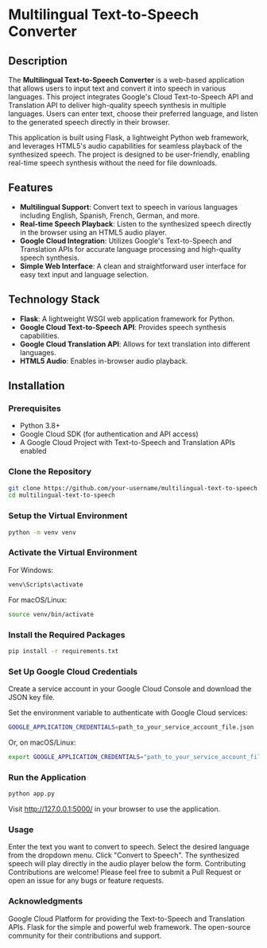# Multilingual Text-to-Speech Converter

## Description

The **Multilingual Text-to-Speech Converter** is a web-based application that allows users to input text and convert it into speech in various languages. This project integrates Google's Cloud Text-to-Speech API and Translation API to deliver high-quality speech synthesis in multiple languages. Users can enter text, choose their preferred language, and listen to the generated speech directly in their browser.

This application is built using Flask, a lightweight Python web framework, and leverages HTML5's audio capabilities for seamless playback of the synthesized speech. The project is designed to be user-friendly, enabling real-time speech synthesis without the need for file downloads.

## Features

- **Multilingual Support**: Convert text to speech in various languages including English, Spanish, French, German, and more.
- **Real-time Speech Playback**: Listen to the synthesized speech directly in the browser using an HTML5 audio player.
- **Google Cloud Integration**: Utilizes Google's Text-to-Speech and Translation APIs for accurate language processing and high-quality speech synthesis.
- **Simple Web Interface**: A clean and straightforward user interface for easy text input and language selection.

## Technology Stack

- **Flask**: A lightweight WSGI web application framework for Python.
- **Google Cloud Text-to-Speech API**: Provides speech synthesis capabilities.
- **Google Cloud Translation API**: Allows for text translation into different languages.
- **HTML5 Audio**: Enables in-browser audio playback.

## Installation

### Prerequisites

- Python 3.8+
- Google Cloud SDK (for authentication and API access)
- A Google Cloud Project with Text-to-Speech and Translation APIs enabled

### Clone the Repository

```bash
git clone https://github.com/your-username/multilingual-text-to-speech.git
cd multilingual-text-to-speech
```

### Setup the Virtual Environment

```bash
python -m venv venv
```

### Activate the Virtual Environment

For Windows:

```bash
venv\Scripts\activate
```

For macOS/Linux:

```bash
source venv/bin/activate
```
### Install the Required Packages
```bash
pip install -r requirements.txt
```

### Set Up Google Cloud Credentials
Create a service account in your Google Cloud Console and download the JSON key file.

Set the environment variable to authenticate with Google Cloud services:

```bash
GOOGLE_APPLICATION_CREDENTIALS=path_to_your_service_account_file.json
```

Or, on macOS/Linux:

```bash
export GOOGLE_APPLICATION_CREDENTIALS="path_to_your_service_account_file.json"
```

### Run the Application
```bash
python app.py
```

Visit http://127.0.0.1:5000/ in your browser to use the application.

### Usage

Enter the text you want to convert to speech.
Select the desired language from the dropdown menu.
Click "Convert to Speech".
The synthesized speech will play directly in the audio player below the form.
Contributing
Contributions are welcome! Please feel free to submit a Pull Request or open an issue for any bugs or feature requests.

### Acknowledgments

Google Cloud Platform for providing the Text-to-Speech and Translation APIs.
Flask for the simple and powerful web framework.
The open-source community for their contributions and support.





